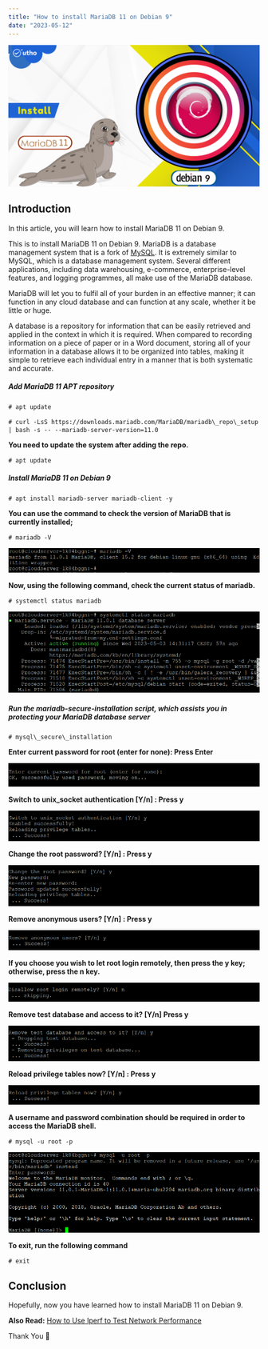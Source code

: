 ```yaml
---
title: "How to install MariaDB 11 on Debian 9"
date: "2023-05-12"
---
```


![How to install MariaDB 11 on Debian 9](images/How-to-install-MariaDB-11-on-Debian-9-1024x576.png)

## Introduction

In this article, you will learn how to install MariaDB 11 on Debian 9.

This is to install MariaDB 11 on Debian 9. MariaDB is a database management system that is a fork of [MySQL](https://www.mysql.com/). It is extremely similar to MySQL, which is a database management system. Several different applications, including data warehousing, e-commerce, enterprise-level features, and logging programmes, all make use of the MariaDB database.

MariaDB will let you to fulfil all of your burden in an effective manner; it can function in any cloud database and can function at any scale, whether it be little or huge.

A database is a repository for information that can be easily retrieved and applied in the context in which it is required. When compared to recording information on a piece of paper or in a Word document, storing all of your information in a database allows it to be organized into tables, making it simple to retrieve each individual entry in a manner that is both systematic and accurate.

##### Add MariaDB 11 APT repository

```
# apt update

```

```
# curl -LsS https://downloads.mariadb.com/MariaDB/mariadb\_repo\_setup | bash -s -- --mariadb-server-version=11.0

```

**You need to update the system after adding the repo.**

```
# apt update

```

##### **Install MariaDB 11 on Debian** 9

```
# apt install mariadb-server mariadb-client -y

```

**You can use the command to check the version of MariaDB that is currently installed;**

```
# mariadb -V

```

![How to install MariaDB 11 on Debian 9](images/image-1027.png)

**Now, using the following command, check the current status of mariadb.**

```
# systemctl status mariadb

```

![How to install MariaDB 11 on Debian 9](images/image-1028.png)

##### Run the mariadb-secure-installation script, which assists you in protecting your MariaDB database server

```
# mysql\_secure\_installation

```

**Enter current password for root (enter for none): Press Enter**

![press enter](images/image-989.png)

**Switch to unix\_socket authentication \[Y/n\] : Press y**

![y](images/image-990.png)

**Change the root password? \[Y/n\] : Press y**

![y](images/image-991.png)

**Remove anonymous users? \[Y/n\] : Press y**

![y](images/image-992.png)

**If you choose you wish to let root login remotely, then press the y key; otherwise, press the n key.**

![n](images/image-993.png)

**Remove test database and access to it? \[Y/n\] Press y**

![How to install MariaDB 11 on Debian 9](images/image-995.png)

**Reload privilege tables now? \[Y/n\] : Press y**

![How to install MariaDB 11 on Debian 9](images/image-996.png)

**A username and password combination should be required in order to access the MariaDB shell.**

```
# mysql -u root -p

```

![login](images/image-1029.png)

**To exit, run the following command**

```
# exit

```

## Conclusion

Hopefully, now you have learned how to install MariaDB 11 on Debian 9.

**Also Read:** [How to Use Iperf to Test Network Performance](https://utho.com/docs/tutorial/how-to-use-iperf-to-test-network-performance/)

Thank You 🙂
